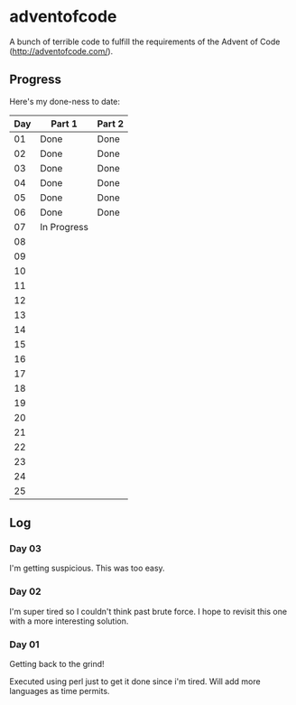 # adventofcode

A bunch of terrible code to fulfill the requirements of the Advent of Code (http://adventofcode.com/).

## Progress

Here's my done-ness to date:

| Day | Part 1      | Part 2 |
|-----|-------------|--------|
| 01  | Done        | Done   |
| 02  | Done        | Done   |
| 03  | Done        | Done   |
| 04  | Done        | Done   |
| 05  | Done        | Done   |
| 06  | Done        | Done   |
| 07  | In Progress |        |
| 08  |             |        |
| 09  |             |        |
| 10  |             |        |
| 11  |             |        |
| 12  |             |        |
| 13  |             |        |
| 14  |             |        |
| 15  |             |        |
| 16  |             |        |
| 17  |             |        |
| 18  |             |        |
| 19  |             |        |
| 20  |             |        |
| 21  |             |        |
| 22  |             |        |
| 23  |             |        |
| 24  |             |        |
| 25  |             |        |

## Log
### Day 03
I'm getting suspicious.  This was too easy.

### Day 02
I'm super tired so I couldn't think past brute force.  I hope to
revisit this one with a more interesting solution.

### Day 01
Getting back to the grind!

Executed using perl just to get it done since i'm tired.  Will add
more languages as time permits.
